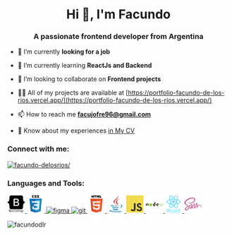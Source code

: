 <h1 align="center">Hi 👋, I'm Facundo</h1>
<h3 align="center">A passionate frontend developer from Argentina</h3>

- 🔭 I’m currently **looking for a job**

- 🌱 I’m currently learning **ReactJs and Backend**

- 👯 I’m looking to collaborate on **Frontend projects**

- 👨‍💻 All of my projects are available at [https://portfolio-facundo-de-los-rios.vercel.app/](https://portfolio-facundo-de-los-rios.vercel.app/)

- 📫 How to reach me **facujofre96@gmail.com**

- 📄 Know about my experiences [in My CV](https://drive.google.com/file/d/1MoWG8E7uxYSAM4CAx3vem_7tfqSkw-lo/view?usp=sharing)

<h3 align="left">Connect with me:</h3>
<p align="left">
<a href="https://linkedin.com/in/facundo-delosrios/" target="blank"><img align="center" src="https://raw.githubusercontent.com/rahuldkjain/github-profile-readme-generator/master/src/images/icons/Social/linked-in-alt.svg" alt="facundo-delosrios/" height="30" width="40" /></a>
</p>

<h3 align="left">Languages and Tools:</h3>
<p align="left"> <a href="https://getbootstrap.com" target="_blank" rel="noreferrer"> <img src="https://raw.githubusercontent.com/devicons/devicon/master/icons/bootstrap/bootstrap-plain-wordmark.svg" alt="bootstrap" width="40" height="40"/> </a> <a href="https://www.w3schools.com/css/" target="_blank" rel="noreferrer"> <img src="https://raw.githubusercontent.com/devicons/devicon/master/icons/css3/css3-original-wordmark.svg" alt="css3" width="40" height="40"/> </a> <a href="https://www.figma.com/" target="_blank" rel="noreferrer"> <img src="https://www.vectorlogo.zone/logos/figma/figma-icon.svg" alt="figma" width="40" height="40"/> </a> <a href="https://git-scm.com/" target="_blank" rel="noreferrer"> <img src="https://www.vectorlogo.zone/logos/git-scm/git-scm-icon.svg" alt="git" width="40" height="40"/> </a> <a href="https://www.w3.org/html/" target="_blank" rel="noreferrer"> <img src="https://raw.githubusercontent.com/devicons/devicon/master/icons/html5/html5-original-wordmark.svg" alt="html5" width="40" height="40"/> </a> <a href="https://www.java.com" target="_blank" rel="noreferrer"> <img src="https://raw.githubusercontent.com/devicons/devicon/master/icons/java/java-original.svg" alt="java" width="40" height="40"/> </a> <a href="https://developer.mozilla.org/en-US/docs/Web/JavaScript" target="_blank" rel="noreferrer"> <img src="https://raw.githubusercontent.com/devicons/devicon/master/icons/javascript/javascript-original.svg" alt="javascript" width="40" height="40"/> </a> <a href="https://nodejs.org" target="_blank" rel="noreferrer"> <img src="https://raw.githubusercontent.com/devicons/devicon/master/icons/nodejs/nodejs-original-wordmark.svg" alt="nodejs" width="40" height="40"/> </a> <a href="https://reactjs.org/" target="_blank" rel="noreferrer"> <img src="https://raw.githubusercontent.com/devicons/devicon/master/icons/react/react-original-wordmark.svg" alt="react" width="40" height="40"/> </a> <a href="https://sass-lang.com" target="_blank" rel="noreferrer"> <img src="https://raw.githubusercontent.com/devicons/devicon/master/icons/sass/sass-original.svg" alt="sass" width="40" height="40"/> </a> </p>

<p><img align="center" src="https://github-readme-stats.vercel.app/api/top-langs?username=facundodlr&show_icons=true&locale=en&layout=compact" alt="facundodlr" /></p>

<!---
FacundoDLR/FacundoDLR is a ✨ special ✨ repository because its `README.md` (this file) appears on your GitHub profile.
You can click the Preview link to take a look at your changes.
--->
